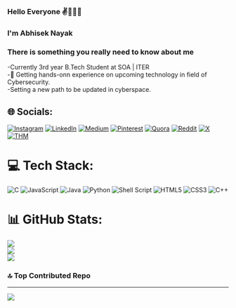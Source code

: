 ### Hello Everyone ✌️🙋🏻‍♂️
### I'm Abhisek Nayak 
### There is something you really need to know about me

-Currently 3rd year B.Tech Student at SOA | ITER<br> 
-🔭 Getting hands-onn experience on upcoming technology in field of Cybersecurity.<br>
-Setting a new path to be updated in cyberspace.<br>


## 🌐 Socials:
[![Instagram](https://img.shields.io/badge/Instagram-%23E4405F.svg?logo=Instagram&logoColor=white)](https://instagram.com/_aabhi_._nayak_) 
[![LinkedIn](https://img.shields.io/badge/LinkedIn-%230077B5.svg?logo=linkedin&logoColor=white)](www.linkedin.com/in/abhisek-nayak-95a703208)
[![Medium](https://img.shields.io/badge/Medium-12100E?logo=medium&logoColor=white)](https://medium.com/@@boogeyman3301) 
[![Pinterest](https://img.shields.io/badge/Pinterest-%23E60023.svg?logo=Pinterest&logoColor=white)](https://pinterest.com/nayakanuska278) 
[![Quora](https://img.shields.io/badge/Quora-%23B92B27.svg?logo=Quora&logoColor=white)](https://www.quora.com/profile/Mr-Nightmare-33) 
[![Reddit](https://img.shields.io/badge/Reddit-%23FF4500.svg?logo=Reddit&logoColor=white)](https://reddit.com/user//Bulky_Toe3730) 
[![X](https://img.shields.io/badge/X-black.svg?logo=X&logoColor=white)](https://x.com/@Abhisek37268184) 
[![THM](https://tryhackme.com/dashboard)](https://tryhackme.com/p/cryptKeeper) 

# 💻 Tech Stack:
![C](https://img.shields.io/badge/c-%2300599C.svg?style=flat&logo=c&logoColor=white)
![JavaScript](https://img.shields.io/badge/javascript-%23323330.svg?style=flat&logo=javascript&logoColor=%23F7DF1E) 
![Java](https://img.shields.io/badge/java-%23ED8B00.svg?style=flat&logo=openjdk&logoColor=white) 
![Python](https://img.shields.io/badge/python-3670A0?style=flat&logo=python&logoColor=ffdd54) 
![Shell Script](https://img.shields.io/badge/shell_script-%23121011.svg?style=flat&logo=gnu-bash&logoColor=white) 
![HTML5](https://img.shields.io/badge/html5-%23E34F26.svg?style=flat&logo=html5&logoColor=white) 
![CSS3](https://img.shields.io/badge/css3-%231572B6.svg?style=flat&logo=css3&logoColor=white) 
![C++](https://img.shields.io/badge/c++-%2300599C.svg?style=flat&logo=c%2B%2B&logoColor=white)
 
 

# 📊 GitHub Stats:
![](https://github-readme-stats.vercel.app/api?username=AbhisekNayak118&theme=onedark&hide_border=false&include_all_commits=true&count_private=true)<br/>
![](https://github-readme-streak-stats.herokuapp.com/?user=AbhisekNayak118&theme=onedark&hide_border=false)<br/>
![](https://github-readme-stats.vercel.app/api/top-langs/?username=AbhisekNayak118&theme=onedark&hide_border=false&include_all_commits=true&count_private=true&layout=compact)



### 🔝 Top Contributed Repo
---
[![](https://visitcount.itsvg.in/api?id=AbhisekNayak118&label=Profile%20Views&color=5&icon=1&pretty=true)](https://visitcount.itsvg.in)


